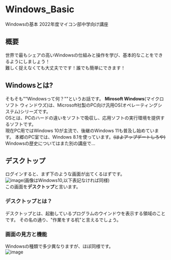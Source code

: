 # Windows_Basic
Windowsの基本
2022年度マイコン部中学向け講座
## 概要
世界で最もシェアの高いWindowsの仕組みと操作を学び、基本的なことをできるようにしましょう！  
難しく捉えなくても大丈夫でです！誰でも簡単にできます！
## Windowsとは?
そもそも""Windowsって何？""というお話です。
**Mirosoft Windows**(マイクロソフト ウィンドウズ)は、Microsoft社製のPC向け汎用OS(オペレーティングシステム)シリーズです。  
OSとは、PCのハードの違いをソフトで吸収し、応用ソフトの実行環境を提供するソフトです。  
現在PC用ではWindows 10が主流で、後継のWindows 11も普及し始めています。  本郷のPC室では、Windows 8.1を使っています。~~(はよアップデートしろや)~~
Windowsの歴史についてはまた別の講座で...  
## デスクトップ
ログインすると、まず下のような画面が出てくるはずです。  
![image](https://user-images.githubusercontent.com/91722200/170894848-6ca0abe6-4c4e-44ad-835a-f4ed1f295c76.png)(画像はWindows10,以下表記なければ同様)  
この画面を**デスクトップ**と言います。  
### デスクトップとは？
デスクトップとは、起動しているプログラムのウインドウを表示する領域のことです。
その名の通り、"作業をする机"と言えるでしょう。
### 画面の見方と機能
Windowsの種類で多少異なりますが、ほぼ同様です。  
![image](https://user-images.githubusercontent.com/91722200/170895140-f83a1db4-6d51-4382-abc0-153a09a2a9c6.png)
